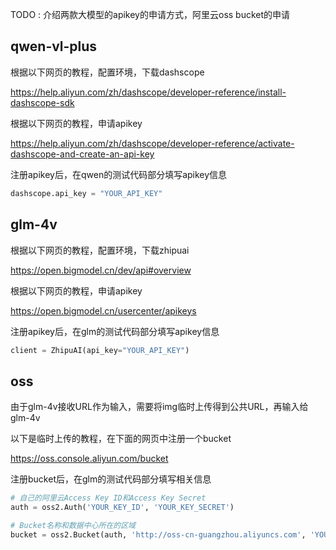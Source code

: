 TODO : 介绍两款大模型的apikey的申请方式，阿里云oss bucket的申请


## qwen-vl-plus

根据以下网页的教程，配置环境，下载dashscope

https://help.aliyun.com/zh/dashscope/developer-reference/install-dashscope-sdk

根据以下网页的教程，申请apikey

https://help.aliyun.com/zh/dashscope/developer-reference/activate-dashscope-and-create-an-api-key


注册apikey后，在qwen的测试代码部分填写apikey信息
```python
dashscope.api_key = "YOUR_API_KEY"
```


## glm-4v

根据以下网页的教程，配置环境，下载zhipuai

https://open.bigmodel.cn/dev/api#overview

根据以下网页的教程，申请apikey

https://open.bigmodel.cn/usercenter/apikeys


注册apikey后，在glm的测试代码部分填写apikey信息
```python
client = ZhipuAI(api_key="YOUR_API_KEY")
```


## oss

由于glm-4v接收URL作为输入，需要将img临时上传得到公共URL，再输入给glm-4v

以下是临时上传的教程，在下面的网页中注册一个bucket

https://oss.console.aliyun.com/bucket

注册bucket后，在glm的测试代码部分填写相关信息
```python
# 自己的阿里云Access Key ID和Access Key Secret
auth = oss2.Auth('YOUR_KEY_ID', 'YOUR_KEY_SECRET')

# Bucket名称和数据中心所在的区域
bucket = oss2.Bucket(auth, 'http://oss-cn-guangzhou.aliyuncs.com', 'YOUR_BUCKET_NAME')
```

